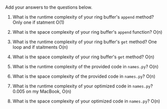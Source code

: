 Add your answers to the questions below.

1. What is the runtime complexity of your ring buffer's `append` method?
Only one if statment O(1)

2. What is the space complexity of your ring buffer's `append` function?
    O(n)

3. What is the runtime complexity of your ring buffer's `get` method?
    One loop and if staitments O(n)

4. What is the space complexity of your ring buffer's `get` method?
    O(n)

5. What is the runtime complexity of the provided code in `names.py`?
    O(n)
6. What is the space complexity of the provided code in `names.py`?
    O(n)
7. What is the runtime complexity of your optimized code in `names.py`?
     0.005 on my MacBook, O(n)
8. What is the space complexity of your optimized code in `names.py`?
    O(n)